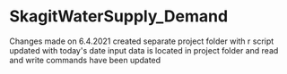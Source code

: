 # SkagitWaterSupply_Demand

Changes made on 6.4.2021
  created separate project folder with r script updated with today's date
  input data is located in project folder
  and read and write commands have been updated
